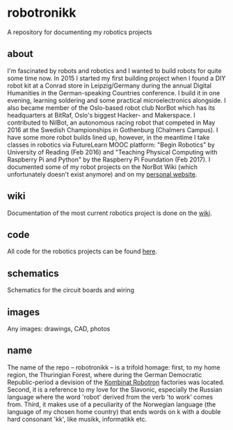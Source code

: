 # robotronikk
A repository for documenting my robotics projects

## about
I'm fascinated by robots and robotics and I wanted to build robots for quite some time now. In 2015 I started my first building project when I found a DIY robot kit at a Conrad store in Leipzig/Germany during the annual Digital Humanities in the German-speaking Countries conference. I build it in one evening, learning soldering and some practical microelectronics alongside. I also became member of the Oslo-based robot club NorBot which has its headquarters at BitRaf, Oslo's biggest Hacker- and Makerspace. I contributed to NilBot, an autonomous racing robot that competed in May 2016 at the Swedish Championships in Gothenburg (Chalmers Campus). I have some more robot builds lined up, however, in the meantime I take classes in robotics via FutureLearn MOOC platform: "Begin Robotics" by University of Reading (Feb 2016) and "Teaching Physical Computing with Raspberry Pi and Python" by the Raspberry Pi Foundation (Feb 2017).
I documented some of my robot projects on the NorBot Wiki (which unfortunately doesn't exist anymore) and on my [personal website](http://www.annikarockenberger.com/?page_id=626).

## wiki
Documentation of the most current robotics project is done on the [wiki](https://github.com/arockenberger/robotronikk/wiki).

## code
All code for the robotics projects can be found [here](https://github.com/arockenberger/robotronikk/tree/master/code).

## schematics
Schematics for the circuit boards and wiring

## images
Any images: drawings, CAD, photos

## name
The name of the repo – robotronikk – is a trifold homage: first, to my home region, the Thuringian Forest, where during the German Democratic Republic-period a devision of the [Kombinat Robotron](https://en.wikipedia.org/wiki/VEB_Robotron) factories was located. Second, it is a reference to my love for the Slavonic, especially the Russian language where the word 'robot' derived from the verb 'to work' comes from. Third, it makes use of a peculiarity of the Norwegian language (the language of my chosen home country) that ends words on k with a double hard consonant 'kk', like musikk, informatikk etc.

